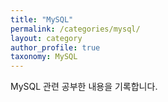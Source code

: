 ```yaml
---
title: "MySQL"
permalink: /categories/mysql/
layout: category
author_profile: true
taxonomy: MySQL
---
```


MySQL 관련 공부한 내용을 기록합니다.